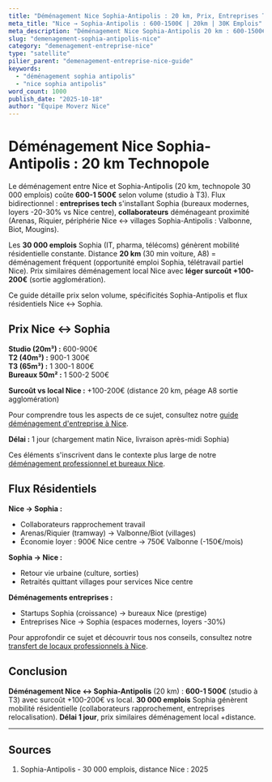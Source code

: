 ```yaml
---
title: "Déménagement Nice Sophia-Antipolis : 20 km, Prix, Entreprises Tech"
meta_title: "Nice → Sophia-Antipolis : 600-1500€ | 20km | 30K Emplois"
meta_description: "Déménagement Nice Sophia-Antipolis 20 km : 600-1500€ selon volume. Technopole 30 000 emplois, entreprises tech. Arenas ↔ Sophia fréquent. Guide."
slug: "demenagement-sophia-antipolis-nice"
category: "demenagement-entreprise-nice"
type: "satellite"
pilier_parent: "demenagement-entreprise-nice-guide"
keywords:
  - "déménagement sophia antipolis"
  - "nice sophia antipolis"
word_count: 1000
publish_date: "2025-10-18"
author: "Équipe Moverz Nice"
---
```


# Déménagement Nice Sophia-Antipolis : 20 km Technopole

Le déménagement entre Nice et Sophia-Antipolis (20 km, technopole 30 000 emplois) coûte **600-1 500€** selon volume (studio à T3). Flux bidirectionnel : **entreprises tech** s'installant Sophia (bureaux modernes, loyers -20-30% vs Nice centre), **collaborateurs** déménageant proximité (Arenas, Riquier, périphérie Nice ↔ villages Sophia-Antipolis : Valbonne, Biot, Mougins).

Les **30 000 emplois** Sophia (IT, pharma, télécoms) génèrent mobilité résidentielle constante. Distance **20 km** (30 min voiture, A8) = déménagement fréquent (opportunité emploi Sophia, télétravail partiel Nice). Prix similaires déménagement local Nice avec **léger surcoût +100-200€** (sortie agglomération).

Ce guide détaille prix selon volume, spécificités Sophia-Antipolis et flux résidentiels Nice ↔ Sophia.

## Prix Nice ↔ Sophia

**Studio (20m³) :** 600-900€  
**T2 (40m³) :** 900-1 300€  
**T3 (65m³) :** 1 300-1 800€  
**Bureaux 50m² :** 1 500-2 500€

**Surcoût vs local Nice :** +100-200€ (distance 20 km, péage A8 sortie agglomération)

Pour comprendre tous les aspects de ce sujet, consultez notre [guide déménagement d'entreprise à Nice](/blog/entreprise/demenagement-entreprise-nice-guide).


**Délai :** 1 jour (chargement matin Nice, livraison après-midi Sophia)


Ces éléments s'inscrivent dans le contexte plus large de notre [déménagement professionnel et bureaux Nice](/blog/entreprise/demenagement-entreprise-nice-guide).

## Flux Résidentiels

**Nice → Sophia :**
- Collaborateurs rapprochement travail
- Arenas/Riquier (tramway) → Valbonne/Biot (villages)
- Économie loyer : 900€ Nice centre → 750€ Valbonne (-150€/mois)

**Sophia → Nice :**
- Retour vie urbaine (culture, sorties)
- Retraités quittant villages pour services Nice centre

**Déménagements entreprises :**
- Startups Sophia (croissance) → bureaux Nice (prestige)
- Entreprises Nice → Sophia (espaces modernes, loyers -30%)


Pour approfondir ce sujet et découvrir tous nos conseils, consultez notre [transfert de locaux professionnels à Nice](/blog/entreprise/demenagement-entreprise-nice-guide).

## Conclusion

**Déménagement Nice ↔ Sophia-Antipolis** (20 km) : **600-1 500€** (studio à T3) avec surcoût +100-200€ vs local. **30 000 emplois** Sophia génèrent mobilité résidentielle (collaborateurs rapprochement, entreprises relocalisation). **Délai 1 jour**, prix similaires déménagement local +distance.

---

## Sources

1. Sophia-Antipolis - 30 000 emplois, distance Nice : 2025


